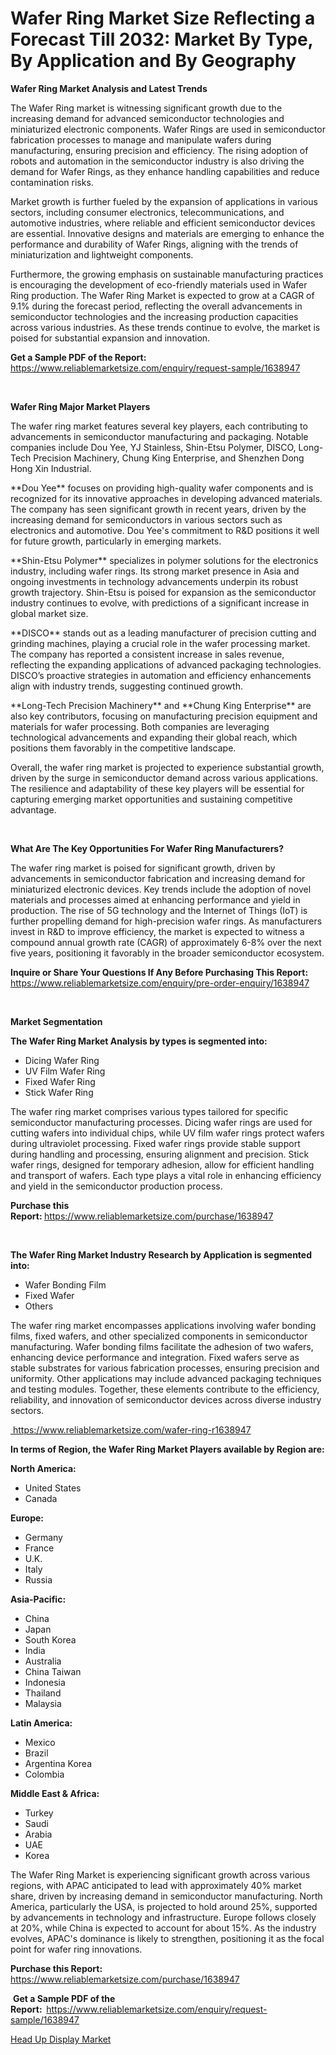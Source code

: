 <p><h1>Wafer Ring Market Size Reflecting a Forecast Till 2032: Market By Type, By Application and By Geography</h1></p><p><strong>Wafer Ring Market Analysis and Latest Trends</strong></p>
<p><p>The Wafer Ring market is witnessing significant growth due to the increasing demand for advanced semiconductor technologies and miniaturized electronic components. Wafer Rings are used in semiconductor fabrication processes to manage and manipulate wafers during manufacturing, ensuring precision and efficiency. The rising adoption of robots and automation in the semiconductor industry is also driving the demand for Wafer Rings, as they enhance handling capabilities and reduce contamination risks.</p><p>Market growth is further fueled by the expansion of applications in various sectors, including consumer electronics, telecommunications, and automotive industries, where reliable and efficient semiconductor devices are essential. Innovative designs and materials are emerging to enhance the performance and durability of Wafer Rings, aligning with the trends of miniaturization and lightweight components.</p><p>Furthermore, the growing emphasis on sustainable manufacturing practices is encouraging the development of eco-friendly materials used in Wafer Ring production. The Wafer Ring Market is expected to grow at a CAGR of 9.1% during the forecast period, reflecting the overall advancements in semiconductor technologies and the increasing production capacities across various industries. As these trends continue to evolve, the market is poised for substantial expansion and innovation.</p></p>
<p><strong>Get a Sample PDF of the Report:&nbsp;</strong> <a href="https://www.reliablemarketsize.com/enquiry/request-sample/1638947?utm_campaign=3563&utm_medium=2&utm_source=Github&utm_content=ia&utm_term=06042025&utm_id=wafer-ring">https://www.reliablemarketsize.com/enquiry/request-sample/1638947</a></p>
<p>&nbsp;</p>
<p><strong>Wafer Ring Major Market Players</strong></p>
<p><p>The wafer ring market features several key players, each contributing to advancements in semiconductor manufacturing and packaging. Notable companies include Dou Yee, YJ Stainless, Shin-Etsu Polymer, DISCO, Long-Tech Precision Machinery, Chung King Enterprise, and Shenzhen Dong Hong Xin Industrial.</p><p>**Dou Yee** focuses on providing high-quality wafer components and is recognized for its innovative approaches in developing advanced materials. The company has seen significant growth in recent years, driven by the increasing demand for semiconductors in various sectors such as electronics and automotive. Dou Yee's commitment to R&D positions it well for future growth, particularly in emerging markets.</p><p>**Shin-Etsu Polymer** specializes in polymer solutions for the electronics industry, including wafer rings. Its strong market presence in Asia and ongoing investments in technology advancements underpin its robust growth trajectory. Shin-Etsu is poised for expansion as the semiconductor industry continues to evolve, with predictions of a significant increase in global market size.</p><p>**DISCO** stands out as a leading manufacturer of precision cutting and grinding machines, playing a crucial role in the wafer processing market. The company has reported a consistent increase in sales revenue, reflecting the expanding applications of advanced packaging technologies. DISCO’s proactive strategies in automation and efficiency enhancements align with industry trends, suggesting continued growth.</p><p>**Long-Tech Precision Machinery** and **Chung King Enterprise** are also key contributors, focusing on manufacturing precision equipment and materials for wafer processing. Both companies are leveraging technological advancements and expanding their global reach, which positions them favorably in the competitive landscape.</p><p>Overall, the wafer ring market is projected to experience substantial growth, driven by the surge in semiconductor demand across various applications. The resilience and adaptability of these key players will be essential for capturing emerging market opportunities and sustaining competitive advantage.</p></p>
<p>&nbsp;</p>
<p><strong>What Are The Key Opportunities For Wafer Ring Manufacturers?</strong></p>
<p><p>The wafer ring market is poised for significant growth, driven by advancements in semiconductor fabrication and increasing demand for miniaturized electronic devices. Key trends include the adoption of novel materials and processes aimed at enhancing performance and yield in production. The rise of 5G technology and the Internet of Things (IoT) is further propelling demand for high-precision wafer rings. As manufacturers invest in R&D to improve efficiency, the market is expected to witness a compound annual growth rate (CAGR) of approximately 6-8% over the next five years, positioning it favorably in the broader semiconductor ecosystem.</p></p>
<p><strong>Inquire or Share Your Questions If Any Before Purchasing This Report:</strong> <a href="https://www.reliablemarketsize.com/enquiry/pre-order-enquiry/1638947?utm_campaign=3563&utm_medium=2&utm_source=Github&utm_content=ia&utm_term=06042025&utm_id=wafer-ring">https://www.reliablemarketsize.com/enquiry/pre-order-enquiry/1638947</a></p>
<p>&nbsp;</p>
<p><strong>Market Segmentation</strong></p>
<p><strong>The Wafer Ring Market Analysis by types is segmented into:</strong></p>
<p><ul><li>Dicing Wafer Ring</li><li>UV Film Wafer Ring</li><li>Fixed Wafer Ring</li><li>Stick Wafer Ring</li></ul></p>
<p><p>The wafer ring market comprises various types tailored for specific semiconductor manufacturing processes. Dicing wafer rings are used for cutting wafers into individual chips, while UV film wafer rings protect wafers during ultraviolet processing. Fixed wafer rings provide stable support during handling and processing, ensuring alignment and precision. Stick wafer rings, designed for temporary adhesion, allow for efficient handling and transport of wafers. Each type plays a vital role in enhancing efficiency and yield in the semiconductor production process.</p></p>
<p><strong>Purchase this Report:&nbsp;</strong><a href="https://www.reliablemarketsize.com/purchase/1638947?utm_campaign=3563&utm_medium=2&utm_source=Github&utm_content=ia&utm_term=06042025&utm_id=wafer-ring">https://www.reliablemarketsize.com/purchase/1638947</a></p>
<p>&nbsp;</p>
<p><strong>The Wafer Ring Market Industry Research by Application is segmented into:</strong></p>
<p><ul><li>Wafer Bonding Film</li><li>Fixed Wafer</li><li>Others</li></ul></p>
<p><p>The wafer ring market encompasses applications involving wafer bonding films, fixed wafers, and other specialized components in semiconductor manufacturing. Wafer bonding films facilitate the adhesion of two wafers, enhancing device performance and integration. Fixed wafers serve as stable substrates for various fabrication processes, ensuring precision and uniformity. Other applications may include advanced packaging techniques and testing modules. Together, these elements contribute to the efficiency, reliability, and innovation of semiconductor devices across diverse industry sectors.</p></p>
<p><a href="https://www.reliablemarketsize.com/wafer-ring-r1638947?utm_campaign=3563&utm_medium=2&utm_source=Github&utm_content=ia&utm_term=06042025&utm_id=wafer-ring">&nbsp;https://www.reliablemarketsize.com/wafer-ring-r1638947</a></p>
<p><strong>In terms of Region, the Wafer Ring Market Players available by Region are:</strong></p>
<p>
    <p> <strong> North America: </strong>
        <ul>
            <li>United States</li>
            <li>Canada</li>
        </ul>
        </p> 
    <p> <strong> Europe: </strong>
        <ul>
            <li>Germany</li>
            <li>France</li>
            <li>U.K.</li>
            <li>Italy</li>
            <li>Russia</li>
        </ul>
        </p> 
    <p> <strong> Asia-Pacific: </strong>
        <ul>
            <li>China</li>
            <li>Japan</li>
            <li>South Korea</li>
            <li>India</li>
            <li>Australia</li>
            <li>China Taiwan</li>
            <li>Indonesia</li>
            <li>Thailand</li>
            <li>Malaysia</li>
        </ul>
        </p> 
    <p> <strong> Latin America: </strong>
        <ul>
            <li>Mexico</li>
            <li>Brazil</li>
            <li>Argentina Korea</li>
            <li>Colombia</li>
        </ul>
        </p> 
    <p> <strong> Middle East & Africa: </strong>
        <ul>
            <li>Turkey</li>
            <li>Saudi</li>
            <li>Arabia</li>
            <li>UAE</li>
            <li>Korea</li>
        </ul>
    </p>
    </p>
<p><p>The Wafer Ring Market is experiencing significant growth across various regions, with APAC anticipated to lead with approximately 40% market share, driven by increasing demand in semiconductor manufacturing. North America, particularly the USA, is projected to hold around 25%, supported by advancements in technology and infrastructure. Europe follows closely at 20%, while China is expected to account for about 15%. As the industry evolves, APAC's dominance is likely to strengthen, positioning it as the focal point for wafer ring innovations.</p></p>
<p><strong>Purchase this Report: </strong><a href="https://www.reliablemarketsize.com/purchase/1638947?utm_campaign=3563&utm_medium=2&utm_source=Github&utm_content=ia&utm_term=06042025&utm_id=wafer-ring">https://www.reliablemarketsize.com/purchase/1638947</a></p>
<p>&nbsp;<strong>Get a Sample PDF of the Report:&nbsp;&nbsp;</strong><a href="https://www.reliablemarketsize.com/enquiry/request-sample/1638947?utm_campaign=3563&utm_medium=2&utm_source=Github&utm_content=ia&utm_term=06042025&utm_id=wafer-ring">https://www.reliablemarketsize.com/enquiry/request-sample/1638947</a></p>
<p><strong></strong></p>
<p><p><a href="https://github.com/daleogrando/Market-Research-Report-List-1/blob/main/head-up-display-market.md?utm_campaign=3563&utm_medium=2&utm_source=Github&utm_content=ia&utm_term=06042025&utm_id=wafer-ring">Head Up Display Market</a></p></p>
